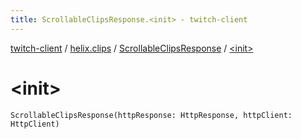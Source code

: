 ```yaml
---
title: ScrollableClipsResponse.<init> - twitch-client
---
```


[twitch-client](../../index.html) / [helix.clips](../index.html) / [ScrollableClipsResponse](index.html) / [&lt;init&gt;](./-init-.html)

# &lt;init&gt;

`ScrollableClipsResponse(httpResponse: HttpResponse, httpClient: HttpClient)`